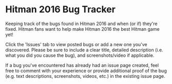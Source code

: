 # Hitman 2016 Bug Tracker

Keeping track of the bugs found in Hitman 2016 and when (or if) they're fixed. Hitman fans want to help make Hitman 2016 the best Hitman game yet!

Click the 'Issues' tab to view posted bugs or add a new one you've discovered. Please be sure to include a clear title, detailed description (i.e. what you did you cause the bug), and screenshots/video if applicable.

If a bug you've encountered has already had an issue page created, feel free to comment with your experience or provide additional proof of the bug (e.g. text descriptions, screenshots, videos, etc.) in the existing issue page.
